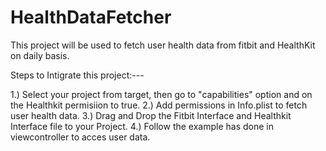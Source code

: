 # HealthDataFetcher
This project will be used to fetch user health data from fitbit and HealthKit on daily basis.

Steps to Intigrate this project:---

1.) Select your project from target, then go to "capabilities" option and on the Healthkit permisiion to true.
2.) Add permissions in Info.plist to fetch user health data.
3.) Drag and Drop the Fitbit Interface and Healthkit Interface file to your Project.
4.) Follow the example has done in viewcontroller to acces user data.
